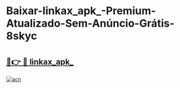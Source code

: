 # Baixar-linkax_apk_-Premium-Atualizado-Sem-Anúncio-Grátis-8skyc

# <h2><a href="https://oux56t.esa.edu.pl?src=linkax_apk_&ref=8skyc">🔗👉 🔴 linkax_apk_</a></h2>

[![acn](https://github.com/user-attachments/assets/0f9c940e-d8b0-45ae-aac7-cd30a18b3e1c)](https://oux56t.esa.edu.pl?src=linkax_apk_&ref=8skyc)


